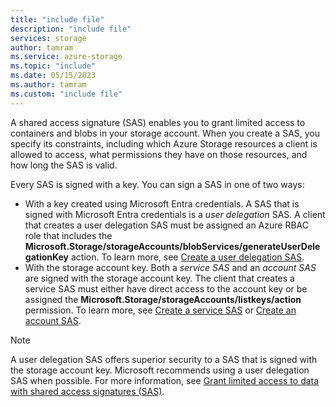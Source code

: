 ```yaml
---
title: "include file"
description: "include file"
services: storage
author: tamram
ms.service: azure-storage
ms.topic: "include"
ms.date: 05/15/2023
ms.author: tamram
ms.custom: "include file"
---
```


A shared access signature (SAS) enables you to grant limited access to containers and blobs in your storage account. When you create a SAS, you specify its constraints, including which Azure Storage resources a client is allowed to access, what permissions they have on those resources, and how long the SAS is valid.

Every SAS is signed with a key. You can sign a SAS in one of two ways:

- With a key created using Microsoft Entra credentials. A SAS that is signed with Microsoft Entra credentials is a *user delegation* SAS. A client that creates a user delegation SAS must be assigned an Azure RBAC role that includes the **Microsoft.Storage/storageAccounts/blobServices/generateUserDelegationKey** action. To learn more, see [Create a user delegation SAS](/rest/api/storageservices/create-user-delegation-sas#assign-permissions-with-rbac).
- With the storage account key. Both a *service SAS* and an *account SAS* are signed with the storage account key. The client that creates a service SAS must either have direct access to the account key or be assigned the **Microsoft.Storage/storageAccounts/listkeys/action** permission. To learn more, see [Create a service SAS](/rest/api/storageservices/create-service-sas) or [Create an account SAS](/rest/api/storageservices/create-account-sas).

> [!NOTE]
> A user delegation SAS offers superior security to a SAS that is signed with the storage account key. Microsoft recommends using a user delegation SAS when possible. For more information, see [Grant limited access to data with shared access signatures (SAS)](../articles/storage/common/storage-sas-overview.md).
